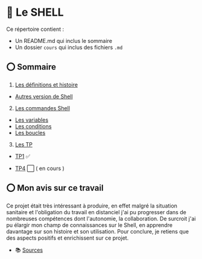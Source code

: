 # :red_circle: Le SHELL







Ce répertoire contient :

- Un README.md qui inclus le sommaire
- Un dossier `cours` qui inclus des  fichiers  `.md`

##  :o: Sommaire 
1. [Les définitions et histoire](./Cours/definition.md)
* [Autres version de Shell](https://github.com/nathymellal/SHELL/blob/main/Cours/version.md)

2. [Les commandes Shell](./Cours/commandes.md)
* [Les variables](https://github.com/nathymellal/SHELL/blob/main/Cours/variables.md)
* [Les conditions](https://github.com/nathymellal/SHELL/blob/main/Cours/conditions.md)
* [Les boucles](https://github.com/nathymellal/SHELL/blob/main/Cours/boucles.md)

3. [Les TP](https://github.com/nathymellal/SHELL/blob/main/TP/tps.md)

* [TP1](https://github.com/nathymellal/SHELL/blob/main/TP/tp1.md) :white_check_mark:

* [TP4](https://github.com/nathymellal/SHELL/blob/main/TP/tp4.md) :white_large_square: ( en cours )


##  :o: Mon avis sur ce travail 

Ce projet était très intéressant à produire, en effet malgré la situation sanitaire et l'obligation du travail en distanciel j'ai pu progresser dans de nombreuses compétences dont l'autonomie, la collaboration. De surcroit j'ai pu élargir mon champ de connaissances sur le Shell, en apprendre davantage sur son histoire et son utilisation. Pour conclure, je retiens que des aspects positifs et enrichissent sur ce projet.





*  :books: [Sources](https://github.com/nathymellal/SHELL/blob/main/Cours/sources.md)









